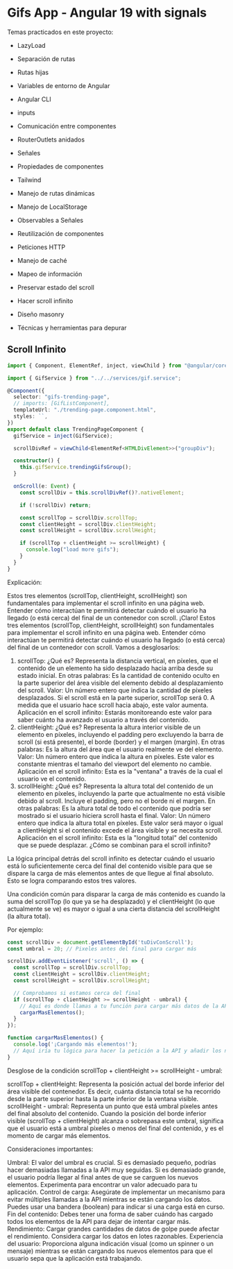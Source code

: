 # Gifs App - Angular 19 with signals

Temas practicados en este proyecto:

- LazyLoad

- Separación de rutas

- Rutas hijas

- Variables de entorno de Angular

- Angular CLI

- inputs

- Comunicación entre componentes

- RouterOutlets anidados

- Señales

- Propiedades de componentes

- Tailwind

- Manejo de rutas dinámicas

- Manejo de LocalStorage

- Observables a Señales

- Reutilización de componentes

- Peticiones HTTP

- Manejo de caché

- Mapeo de información

- Preservar estado del scroll

- Hacer scroll infinito

- Diseño masonry

- Técnicas y herramientas para depurar

## Scroll Infinito

```typescript
import { Component, ElementRef, inject, viewChild } from "@angular/core";

import { GifService } from "../../services/gif.service";

@Component({
  selector: "gifs-trending-page",
  // imports: [GifListComponent],
  templateUrl: "./trending-page.component.html",
  styles: ``,
})
export default class TrendingPageComponent {
  gifService = inject(GifService);

  scrollDivRef = viewChild<ElementRef<HTMLDivElement>>("groupDiv");

  constructor() {
    this.gifService.trendingGifsGroup();
  }

  onScroll(e: Event) {
    const scrollDiv = this.scrollDivRef()?.nativeElement;

    if (!scrollDiv) return;

    const scrollTop = scrollDiv.scrollTop;
    const clientHeight = scrollDiv.clientHeight;
    const scrollHeight = scrollDiv.scrollHeight;

    if (scrollTop + clientHeight >= scrollHeight) {
      console.log("load more gifs");
    }
  }
}
```

Explicación:

Estos tres elementos (scrollTop, clientHeight, scrollHeight) son fundamentales para implementar el scroll infinito en una página web. Entender cómo interactúan te permitirá detectar cuándo el usuario ha llegado (o está cerca) del final de un contenedor con scroll.
¡Claro! Estos tres elementos (scrollTop, clientHeight, scrollHeight) son fundamentales para implementar el scroll infinito en una página web. Entender cómo interactúan te permitirá detectar cuándo el usuario ha llegado (o está cerca) del final de un contenedor con scroll. Vamos a desglosarlos:

1. scrollTop:
   ¿Qué es? Representa la distancia vertical, en píxeles, que el contenido de un elemento ha sido desplazado hacia arriba desde su estado inicial.
   En otras palabras: Es la cantidad de contenido oculto en la parte superior del área visible del elemento debido al desplazamiento del scroll.
   Valor: Un número entero que indica la cantidad de píxeles desplazados. Si el scroll está en la parte superior, scrollTop será 0. A medida que el usuario hace scroll hacia abajo, este valor aumenta.
   Aplicación en el scroll infinito: Estarás monitoreando este valor para saber cuánto ha avanzado el usuario a través del contenido.
2. clientHeight:
   ¿Qué es? Representa la altura interior visible de un elemento en píxeles, incluyendo el padding pero excluyendo la barra de scroll (si está presente), el borde (border) y el margen (margin).
   En otras palabras: Es la altura del área que el usuario realmente ve del elemento.
   Valor: Un número entero que indica la altura en píxeles. Este valor es constante mientras el tamaño del viewport del elemento no cambie.
   Aplicación en el scroll infinito: Esta es la "ventana" a través de la cual el usuario ve el contenido.
3. scrollHeight:
   ¿Qué es? Representa la altura total del contenido de un elemento en píxeles, incluyendo la parte que actualmente no está visible debido al scroll. Incluye el padding, pero no el borde ni el margen.
   En otras palabras: Es la altura total de todo el contenido que podría ser mostrado si el usuario hiciera scroll hasta el final.
   Valor: Un número entero que indica la altura total en píxeles. Este valor será mayor o igual a clientHeight si el contenido excede el área visible y se necesita scroll.
   Aplicación en el scroll infinito: Esta es la "longitud total" del contenido que se puede desplazar.
   ¿Cómo se combinan para el scroll infinito?

La lógica principal detrás del scroll infinito es detectar cuándo el usuario está lo suficientemente cerca del final del contenido visible para que se dispare la carga de más elementos antes de que llegue al final absoluto. Esto se logra comparando estos tres valores.

Una condición común para disparar la carga de más contenido es cuando la suma del scrollTop (lo que ya se ha desplazado) y el clientHeight (lo que actualmente se ve) es mayor o igual a una cierta distancia del scrollHeight (la altura total).

Por ejemplo:

```JavaScript
const scrollDiv = document.getElementById('tuDivConScroll');
const umbral = 20; // Pixeles antes del final para cargar más

scrollDiv.addEventListener('scroll', () => {
  const scrollTop = scrollDiv.scrollTop;
  const clientHeight = scrollDiv.clientHeight;
  const scrollHeight = scrollDiv.scrollHeight;

  // Comprobamos si estamos cerca del final
  if (scrollTop + clientHeight >= scrollHeight - umbral) {
    // Aquí es donde llamas a tu función para cargar más datos de la API
    cargarMasElementos();
  }
});

function cargarMasElementos() {
  console.log('¡Cargando más elementos!');
  // Aquí iría tu lógica para hacer la petición a la API y añadir los nuevos elementos al DOM
}
```

Desglose de la condición scrollTop + clientHeight >= scrollHeight - umbral:

scrollTop + clientHeight: Representa la posición actual del borde inferior del área visible del contenedor. Es decir, cuánta distancia total se ha recorrido desde la parte superior hasta la parte inferior de la ventana visible.
scrollHeight - umbral: Representa un punto que está umbral píxeles antes del final absoluto del contenido.
Cuando la posición del borde inferior visible (scrollTop + clientHeight) alcanza o sobrepasa este umbral, significa que el usuario está a umbral píxeles o menos del final del contenido, y es el momento de cargar más elementos.

Consideraciones importantes:

Umbral: El valor del umbral es crucial. Si es demasiado pequeño, podrías hacer demasiadas llamadas a la API muy seguidas. Si es demasiado grande, el usuario podría llegar al final antes de que se carguen los nuevos elementos. Experimenta para encontrar un valor adecuado para tu aplicación.
Control de carga: Asegúrate de implementar un mecanismo para evitar múltiples llamadas a la API mientras se están cargando los datos. Puedes usar una bandera (boolean) para indicar si una carga está en curso.
Fin del contenido: Debes tener una forma de saber cuándo has cargado todos los elementos de la API para dejar de intentar cargar más.
Rendimiento: Cargar grandes cantidades de datos de golpe puede afectar el rendimiento. Considera cargar los datos en lotes razonables.
Experiencia del usuario: Proporciona alguna indicación visual (como un spinner o un mensaje) mientras se están cargando los nuevos elementos para que el usuario sepa que la aplicación está trabajando.
